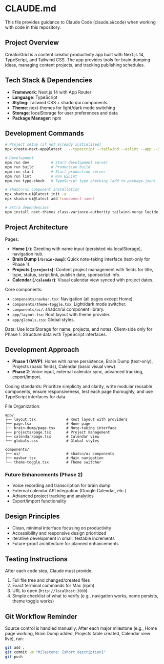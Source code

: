 # CLAUDE.md

This file provides guidance to Claude Code (claude.ai/code) when working with code in this repository.

## Project Overview

CreatorGrid is a content creator productivity app built with Next.js 14, TypeScript, and Tailwind CSS. The app provides tools for brain dumping ideas, managing content projects, and tracking publishing schedules.

## Tech Stack & Dependencies

- **Framework**: Next.js 14 with App Router
- **Language**: TypeScript
- **Styling**: Tailwind CSS + shadcn/ui components
- **Theme**: next-themes for light/dark mode switching
- **Storage**: localStorage for user preferences and data
- **Package Manager**: npm

## Development Commands

```bash
# Project setup (if not already initialized)
npx create-next-app@latest . --typescript --tailwind --eslint --app --src-dir

# Development
npm run dev          # Start development server
npm run build        # Production build
npm run start        # Start production server
npm run lint         # Run ESLint
npm run type-check   # TypeScript type checking (add to package.json)

# shadcn/ui component installation
npx shadcn-ui@latest init -y
npx shadcn-ui@latest add [component-name]

# Extra dependencies
npm install next-themes class-variance-authority tailwind-merge lucide-react
```


## Project Architecture
Pages:
- **Home (`/`)**: Greeting with name input (persisted via localStorage), navigation hub.
- **Brain Dump (`/brain-dump`)**: Quick note-taking interface (text-only for Phase 1).
- **Projects (`/projects`)**: Content project management with fields for title, type, status, script link, publish date, sponsor/ad info.
- **Calendar (`/calendar`)**: Visual calendar view synced with project dates.

Core components:
- `components/navbar.tsx`: Navigation (all pages except Home).
- `components/theme-toggle.tsx`: Light/dark mode switcher.
- `components/ui/`: shadcn/ui component library.
- `app/layout.tsx`: Root layout with theme provider.
- `app/globals.css`: Global styles.

Data: Use localStorage for name, projects, and notes. Client-side only for Phase 1. Structure data with TypeScript interfaces.

## Development Approach
- **Phase 1 (MVP)**: Home with name persistence, Brain Dump (text-only), Projects (basic fields), Calendar (basic visual view).
- **Phase 2**: Voice input, external calendar sync, advanced tracking, export/import.

Coding standards: Prioritize simplicity and clarity, write modular reusable components, ensure responsiveness, test each page thoroughly, and use TypeScript interfaces for data.

File Organization:
```
app/
├── layout.tsx              # Root layout with providers
├── page.tsx                # Home page
├── brain-dump/page.tsx     # Note-taking interface
├── projects/page.tsx       # Project management
├── calendar/page.tsx       # Calendar view
└── globals.css             # Global styles

components/
├── ui/                     # shadcn/ui components
├── navbar.tsx              # Main navigation
└── theme-toggle.tsx        # Theme switcher
```

### Future Enhancements (Phase 2)
- Voice recording and transcription for brain dump
- External calendar API integration (Google Calendar, etc.)
- Advanced project tracking and analytics
- Export/import functionality

## Design Principles
- Clean, minimal interface focusing on productivity
- Accessibility and responsive design prioritized
- Iterative development in small, testable increments
- Future-proof architecture for planned enhancements

## Testing Instructions
After each code step, Claude must provide:
1. Full file tree and changed/created files  
2. Exact terminal commands for Mac (npm)  
3. URL to open (`http://localhost:3000`)  
4. Simple checklist of what to verify (e.g., navigation works, name persists, theme toggle works)  

## Git Workflow Reminder
Source control is handled manually. After each major milestone (e.g., Home page working, Brain Dump added, Projects table created, Calendar view live), run:

```bash
git add .
git commit -m "Milestone: [short description]"
git push